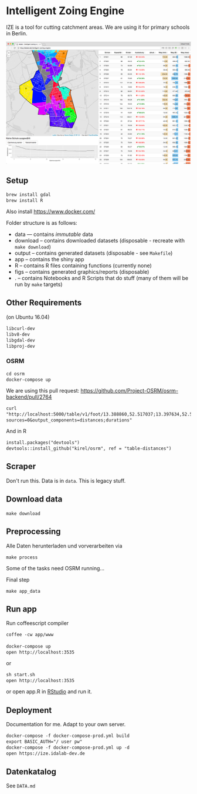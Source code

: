 # Intelligent Zoing Engine

IZE is a tool for cutting catchment areas. We are using it for primary schools in Berlin.

![](screenshot.png)

## Setup

    brew install gdal
    brew install R

Also install https://www.docker.com/

Folder structure is as follows:
- data — contains _immutable_ data
- download – contains downloaded datasets (disposable - recreate with `make download`)
- output – contains generated datasets (disposable - see `Makefile`)
- app – contains the shiny app
- R – contains R files containing functions (currently none)
- figs – contains generated graphics/reports (disposable)
- . – contains Notebooks and R Scripts that do stuff (many of them will be run by `make` targets)

## Other Requirements

(on Ubuntu 16.04)

    libcurl-dev
    libv8-dev
    libgdal-dev
    libproj-dev

### OSRM

	cd osrm
	docker-compose up

We are using this pull request: https://github.com/Project-OSRM/osrm-backend/pull/2764

	curl "http://localhost:5000/table/v1/foot/13.388860,52.517037;13.397634,52.529407;13.428555,52.523219?sources=0&output_components=distances;durations"

And in R

    install.packages("devtools")
    devtools::install_github("kirel/osrm", ref = "table-distances")

## Scraper

Don't run this. Data is in `data`. This is legacy stuff.

## Download data

    make download

## Preprocessing

Alle Daten herunterladen und vorverarbeiten via

    make process

Some of the tasks need OSRM running...

Final step

    make app_data

## Run app

Run coffeescript compiler

    coffee -cw app/www

    docker-compose up
    open http://localhost:3535

or

    sh start.sh
    open http://localhost:3535

or open app.R in [RStudio](https://www.rstudio.com/) and run it.

## Deployment

Documentation for me. Adapt to your own server.

    docker-compose -f docker-compose-prod.yml build
    export BASIC_AUTH="/ user pw"
    docker-compose -f docker-compose-prod.yml up -d
    open https://ize.idalab-dev.de

## Datenkatalog

See `DATA.md`
